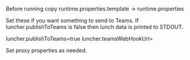 
Before running copy runtime.properties.template -> runtime.properties

Set these if you want something to send to Teams. If luncher.publishToTeams is false
then lunch data is printed to STDOUT.

luncher.publishToTeams=true
luncher.teamsWebHookUrl=<url>

Set proxy properties as needed.

